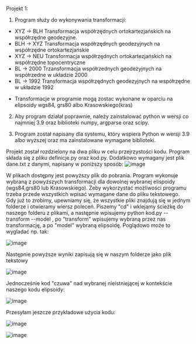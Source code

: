 Projekt 1: 
1. Program służy do wykonywania transformacji:
- XYZ -> BLH
Transformacja współrzędnych ortokartezjańskich na współrzędne geodezyjne. 
- BLH -> XYZ 
Transformacja współrzędnych geodezyjnych na współrzędne ortokartezjańskie
- XYZ -> NEU
Transformacja współrzędnych ortokartezjańskich na współrzędne topocentryczne
- BL -> 2000
Trzansformacja współrzednych geodezyjnych na współrzedne w układzie 2000
- BL -> 1992
Transformacja współrzędnych geodezyjnych na współrzędne w układzie 1992

* Transformacje w programie mogą zostac wykonane w oparciu na elipsoidy wgs84, grs80 albo Krasowskiego(kras)

2. Aby program działał poprawnie, należy zainstalować python w wersji co najmniej 3.9 oraz biblioteki numpy, argparse oraz scipy.

3. Program został napisany dla systemu, który wspiera Python w wersji 3.9 albo wyższej oraz ma zainstalowane wymagane biblioteki.

Projekt został rozdzielony na dwa pliku w celu przejrzystości kodu. Program składa się z pliku definicje.py oraz kod.py. Dodatkowo wymagany jest plik dane.txt z danymi, napisany w poniższy sposób:
![image](https://github.com/Em2510/Projekt_1/assets/129061319/5bf589e7-98be-48d9-b134-85f3fbc1ddda)


W plikach dostępny jest powyższy plik do pobrania. 
Program wykonuje wybraną z powyższych transformacji dla dowolnej wybranej elispoidy (wgs84,grs80 lub Krasowskiego). Żeby wykorzystać możliwości programu trzeba przede wszystkich wpisać wymagane dane do pliku tekstowego. Gdy już to zrobimy, upewniamy się, że wszystkie pliki znajdują się w jednym folderze i otwieramy wiersz poleceń. Piszemy "cd"  i wklejamy ścieżkę do naszego folderu z plikami, a następnie wpisujemy python kod.py --transform  --model , po "transform" wpisujemy wybraną przez nas transformację, a po "model" wybraną elipsoidę. Poglądowo może to wygladać np. tak: 

![image](https://github.com/Em2510/Projekt_1/assets/129061319/d67fc9be-cdba-4199-9404-8db9cd056509)

Następnie powyższe wyniki zapisują się w naszym folderze jako plik tekstowy

![image](https://github.com/Em2510/Projekt_1/assets/129061319/e318d53a-1aba-47f1-b962-63c42d60c397)

Jednocześnie kod "czuwa" nad wybranej nieistniejącej w kontekście naszego kodu elipsoidy:

![image](https://github.com/Em2510/Projekt_1/assets/129061319/dceea54f-4b03-4ff9-8032-01e800511117)


Przesyłam jeszcze przykładowe użycia kodu: 

![image](https://github.com/Em2510/Projekt_1/assets/129061319/974a9b7d-6560-4146-88b8-b7fc7e75b7a7)


![image](https://github.com/Em2510/Projekt_1/assets/129061319/a22b218a-40f5-45b4-aead-174055c487ae)



